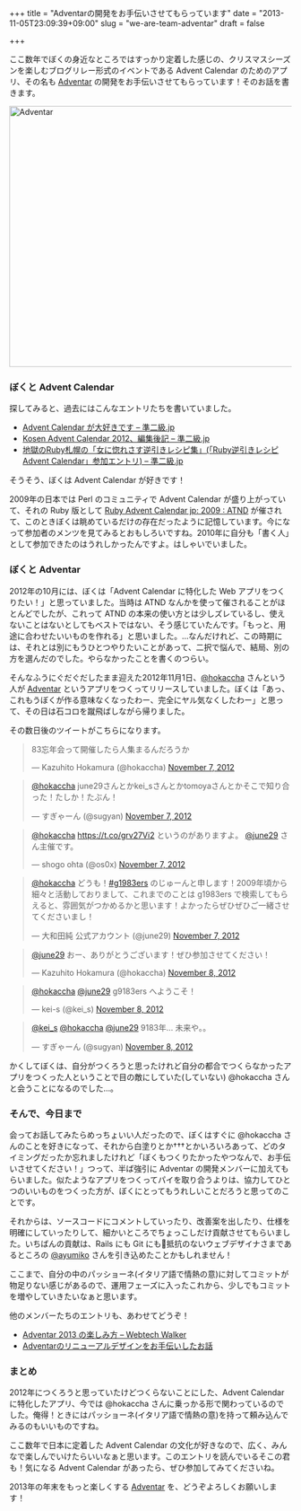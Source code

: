 +++
title = "Adventarの開発をお手伝いさせてもらっています"
date = "2013-11-05T23:09:39+09:00"
slug = "we-are-team-adventar"
draft = false

+++

<p>ここ数年でぼくの身近なところではすっかり定着した感じの、クリスマスシーズンを楽しむブログリレー形式のイベントである Advent Calendar のためのアプリ、その名も <a href="http://www.adventar.org/" title="Adventar">Adventar</a> の開発をお手伝いさせてもらっています！そのお話を書きます。</p>
<p><img src="http://c714091.r91.cf2.rackcdn.com/9850fdfb4bf702822bb89703259b91a0e0ec165e5c.png" alt="Adventar" width="640" height="465"></p>
<h3>ぼくと Advent Calendar</h3>
<p>探してみると、過去にはこんなエントリたちを書いていました。</p>
<ul>
<li><a href="http://june29.jp/2010/12/29/love-advent-calendar/" title="Advent Calendar が大好きです - 準二級.jp">Advent Calendar が大好きです &#8211; 準二級.jp</a></li>
<li><a href="http://june29.jp/2012/12/29/kosen-advent-calendar-2012/" title="Kosen Advent Calendar 2012、編集後記 - 準二級.jp">Kosen Advent Calendar 2012、編集後記 &#8211; 準二級.jp</a></li>
<li><a href="http://june29.jp/2010/12/17/glamorous-rubysappororecipe/" title="地獄のRuby札幌の「女に惚れさす逆引きレシピ集」 - 準二級.jp">地獄のRuby札幌の「女に惚れさす逆引きレシピ集」(「Ruby逆引きレシピAdvent Calendar」参加エントリ) &#8211; 準二級.jp</a></li>
</ul>
<p>そうそう、ぼくは Advent Calendar が好きです！</p>
<p>2009年の日本では Perl のコミュニティで Advent Calendar が盛り上がっていて、それの Ruby 版として <a href="http://atnd.org/events/2351" title="Ruby Advent Calendar jp: 2009 : ATND">Ruby Advent Calendar jp: 2009 : ATND</a> が催されて、このときぼくは眺めているだけの存在だったように記憶しています。今になって参加者のメンツを見てみるとおもしろいですね。2010年に自分も「書く人」として参加できたのはうれしかったんですよ。はしゃいでいました。</p>
<h3>ぼくと Adventar</h3>
<p>2012年の10月には、ぼくは「Advent Calendar に特化した Web アプリをつくりたい！」と思っていました。当時は ATND なんかを使って催されることがほとんどでしたが、これって ATND の本来の使い方とは少しズレているし、使えないことはないとしてもベストではない、そう感じていたんです。「もっと、用途に合わせたいいものを作れる」と思いました。…なんだけれど、この時期には、それとは別にもうひとつやりたいことがあって、二択で悩んで、結局、別の方を選んだのでした。やらなかったことを書くのつらい。</p>
<p>そんなふうにぐだぐだしたまま迎えた2012年11月1日、<a href="https://twitter.com/hokaccha" title="Kazuhito Hokamura (hokaccha) on Twitter">@hokaccha</a> さんという人が <a href="http://www.adventar.org/" title="Adventar">Adventar</a> というアプリをつくってリリースしていました。ぼくは「あっ、これもうぼくが作る意味なくなったわー、完全にヤル気なくしたわー」と思って、その日は石コロを蹴飛ばしながら帰りました。</p>
<p>その数日後のツイートがこちらになります。</p>
<blockquote class="twitter-tweet">
<p>83忘年会って開催したら人集まるんだろうか</p>
<p>— Kazuhito Hokamura (@hokaccha) <a href="https://twitter.com/hokaccha/statuses/266017108050182144" title="Kazuhito Hokamura (@hokaccha)">November 7, 2012</a></p></blockquote>
<blockquote class="twitter-tweet" data-conversation="none">
<p><a href="https://twitter.com/hokaccha" title="https://twitter.com/hokaccha">@hokaccha</a> june29さんとかkei_sさんとかtomoyaさんとかそこで知り合った！たしか！たぶん！</p>
<p>— すぎゃーん (@sugyan) <a href="https://twitter.com/sugyan/statuses/266019876643151872" title="すぎゃーん (@sugyan)">November 7, 2012</a></p></blockquote>
<blockquote class="twitter-tweet" data-conversation="none">
<p><a href="https://twitter.com/hokaccha" title="https://twitter.com/hokaccha">@hokaccha</a> <a href="https://t.co/grv27Vi2" title="https://t.co/grv27Vi2">https://t.co/grv27Vi2</a> というのがありますよ。 <a href="https://twitter.com/june29" title="https://twitter.com/june29">@june29</a> さん主催です。</p>
<p>— shogo ohta (@os0x) <a href="https://twitter.com/os0x/statuses/266169107332874242" title="shogo ohta (@os0x)">November 7, 2012</a></p></blockquote>
<blockquote class="twitter-tweet" data-conversation="none">
<p><a href="https://twitter.com/hokaccha" title="https://twitter.com/hokaccha">@hokaccha</a> どうも！<a href="https://twitter.com/search?q=%23g1983ers&amp;src=hash" title="https://twitter.com/search?q=%23g1983ers&amp;src=hash">#g1983ers</a> のじゅーんと申します！2009年頃から細々と活動しておりまして、これまでのことは g1983ers で検索してもらえると、雰囲気がつかめるかと思います！よかったらぜひぜひご一緒させてくださいまし！</p>
<p>—  大和田純 公式アカウント (@june29) <a href="https://twitter.com/june29/statuses/266197374257471490" title="大和田純 公式アカウント (@june29)">November 7, 2012</a></p></blockquote>
<blockquote class="twitter-tweet" data-conversation="none">
<p><a href="https://twitter.com/june29" title="https://twitter.com/june29">@june29</a> おー、ありがとうございます！ぜひ参加させてください！</p>
<p>— Kazuhito Hokamura (@hokaccha) <a href="https://twitter.com/hokaccha/statuses/266391294723620864" title="Kazuhito Hokamura (@hokaccha)">November 8, 2012</a></p></blockquote>
<blockquote class="twitter-tweet" data-conversation="none">
<p><a href="https://twitter.com/hokaccha" title="https://twitter.com/hokaccha">@hokaccha</a> <a href="https://twitter.com/june29" title="https://twitter.com/june29">@june29</a> g9183ers へようこそ！</p>
<p>— kei-s (@kei_s) <a href="https://twitter.com/kei_s/statuses/266418444893827072" title="kei-s (@kei_s)">November 8, 2012</a></p></blockquote>
<blockquote class="twitter-tweet" data-conversation="none">
<p><a href="https://twitter.com/kei_s" title="https://twitter.com/kei_s">@kei_s</a> <a href="https://twitter.com/hokaccha" title="https://twitter.com/hokaccha">@hokaccha</a> <a href="https://twitter.com/june29" title="https://twitter.com/june29">@june29</a> 9183年… 未来や。。</p>
<p>— すぎゃーん (@sugyan) <a href="https://twitter.com/sugyan/statuses/266424057954701312" title="すぎゃーん (@sugyan)">November 8, 2012</a></p></blockquote>
<p><script async="" src="//platform.twitter.com/widgets.js" charset="utf-8"></script></p>
<p>かくしてぼくは、自分がつくろうと思ったけれど自分の都合でつくらなかったアプリをつくった人ということで目の敵にしていた(していない) @hokaccha さんと会うことになるのでした…。</p>
<h3>そんで、今日まで</h3>
<p>会ってお話してみたらめっちょいい人だったので、ぼくはすぐに @hokaccha さんのことを好きになって、それから白塗りとか†††とかいろいろあって、どのタイミングだったか忘れましたけれど「ぼくもつくりたかったやつなんで、お手伝いさせてください！」つって、半ば強引に Adventar の開発メンバーに加えてもらいました。似たようなアプリをつくってパイを取り合うよりは、協力してひとつのいいものをつくった方が、ぼくにとってもうれしいことだろうと思ってのことです。</p>
<p>それからは、ソースコードにコメントしていったり、改善案を出したり、仕様を明確にしていったりして、細かいところでちょっこしだけ貢献させてもらいました。いちばんの貢献は、Rails にも Git にも抵抗のないウェブデザイナさまであるところの <a href="https://twitter.com/ayumiko" title="Ayumi Kumano (ayumiko) on Twitter">@ayumiko</a> さんを引き込めたことかもしれません！</p>
<p>ここまで、自分の中のパッショーネ(イタリア語で情熱の意)に対してコミットが物足りない感じがあるので、運用フェーズに入ったこれから、少しでもコミットを増やしていきたいなぁと思います。</p>
<p>他のメンバーたちのエントリも、あわせてどうぞ！</p>
<ul>
<li><a href="http://webtech-walker.com/archive/2013/11/adventar_2013.html" title="Adventar 2013 の楽しみ方 - Webtech Walker">Adventar 2013 の楽しみ方 &#8211; Webtech Walker</a></li>
<li><a href="http://camuro.org/blog/2013/11/adventar.html" title="Adventarのリニューアルデザインをお手伝いしたお話">Adventarのリニューアルデザインをお手伝いしたお話</a></li>
</ul>
<h3>まとめ</h3>
<p>2012年につくろうと思っていたけどつくらないことにした、Advent Calendar に特化したアプリ、今では @hokaccha さんに乗っかる形で関わっているのでした。俺得！ときにはパッショーネ(イタリア語で情熱の意)を持って頼み込んでみるのもいいものですね。</p>
<p>ここ数年で日本に定着した Advent Calendar の文化が好きなので、広く、みんなで楽しんでいけたらいいなぁと思います。このエントリを読んでいるそこの君も！気になる Advent Calendar があったら、ぜひ参加してみてくださいね。</p>
<p>2013年の年末をもっと楽しくする <a href="http://www.adventar.org/" title="Adventar">Adventar</a> を、どうぞよろしくお願いします！</p>
